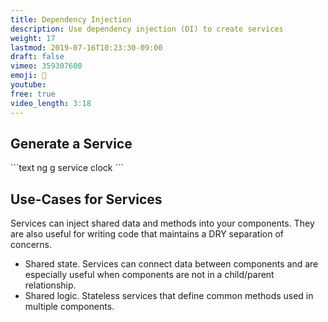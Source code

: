 ```yaml
---
title: Dependency Injection
description: Use dependency injection (DI) to create services
weight: 17
lastmod: 2019-07-16T10:23:30-09:00
draft: false
vimeo: 359307600
emoji: 💉
youtube:
free: true
video_length: 3:18
---
```


## Generate a Service

<File name="command line">
  <Terminal />
</File>
```text
ng g service clock
```

## Use-Cases for Services

Services can inject shared data and methods into your components. They are also useful for writing code that maintains a DRY separation of concerns.

- Shared state. Services can connect data between components and are especially useful when components are not in a child/parent relationship.
- Shared logic. Stateless services that define common methods used in multiple components.
